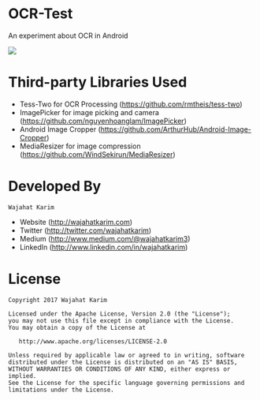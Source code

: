 # OCR-Test
An experiment about OCR in Android

![](https://github.com/wajahatkarim3/OCR-Test/blob/master/Art/ocrdemo.gif)

# Third-party Libraries Used
* Tess-Two for OCR Processing (https://github.com/rmtheis/tess-two)
* ImagePicker for image picking and camera (https://github.com/nguyenhoanglam/ImagePicker)
* Android Image Cropper (https://github.com/ArthurHub/Android-Image-Cropper)
* MediaResizer for image compression (https://github.com/WindSekirun/MediaResizer)

# Developed By
```
Wajahat Karim
```
- Website (http://wajahatkarim.com)
- Twitter (http://twitter.com/wajahatkarim)
- Medium (http://www.medium.com/@wajahatkarim3)
- LinkedIn (http://www.linkedin.com/in/wajahatkarim)

# License

    Copyright 2017 Wajahat Karim

    Licensed under the Apache License, Version 2.0 (the "License");
    you may not use this file except in compliance with the License.
    You may obtain a copy of the License at

       http://www.apache.org/licenses/LICENSE-2.0

    Unless required by applicable law or agreed to in writing, software
    distributed under the License is distributed on an "AS IS" BASIS,
    WITHOUT WARRANTIES OR CONDITIONS OF ANY KIND, either express or implied.
    See the License for the specific language governing permissions and
    limitations under the License.
